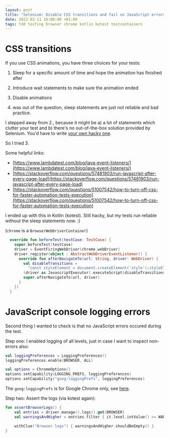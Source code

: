 ```yaml
---
layout: post
title: "Selenium: Disable CSS transitions and fail on JavaScript errors"
date: 2022-03-11 16:00:00 +01:00
tags: tdd testing browser chrome kotlin kotest testcontainers
---
```


# CSS transitions

If you use CSS animations, you have three choices for your tests:

1. Sleep for a specific amount of time and hope the animation has finished after
2. Introduce wait statements to make sure the animation ended
3. Disable animations

1. was out of the question, sleep statements are just not reliable and bad practice.

I stepped away from 2., because it might be a) a lot of statements which clutter your test
and b) there's no out-of-the-box solution provided by Selenium.
You'd have to write [your own hacky one](https://stackoverflow.com/questions/39245064/wait-for-animated-button-to-stop).

So I tried 3.

Some helpful links:

- [https://www.lambdatest.com/blog/java-event-listeners/](https://www.lambdatest.com/blog/java-event-listeners/)
- [https://stackoverflow.com/questions/57481903/run-javascript-after-every-page-load](https://stackoverflow.com/questions/57481903/run-javascript-after-every-page-load)
- [https://stackoverflow.com/questions/51007542/how-to-turn-off-css-for-faster-automation-tests-execution](https://stackoverflow.com/questions/51007542/how-to-turn-off-css-for-faster-automation-tests-execution)

I ended up with this in Kotlin (kotest). Still hacky, but my tests run reliable without the sleep statements now. :)

(`chrome` is a `BrowserWebDriverContainer`)

```kotlin
  override fun beforeTest(testCase: TestCase) {
    super.beforeTest(testCase)
    driver = EventFiringWebDriver(chrome.webDriver)
    driver.register(object : AbstractWebDriverEventListener() {
      override fun afterNavigateTo(url: String, driver: WebDriver) {
        val disableTransitions =
          "const styleElement = document.createElement('style');styleElement.setAttribute('id','disable-transitions');const styleTagCSSes = document.createTextNode('*,:after,:before{-webkit-transition:none!important;-moz-transition:none!important;-ms-transition:none!important;-o-transition:none!important;transition:none!important;-webkit-transform:none!important;-moz-transform:none!important;-ms-transform:none!important;-o-transform:none!important;transform:none!important}');styleElement.appendChild(styleTagCSSes);document.head.appendChild(styleElement);"
        (driver as JavascriptExecutor).executeScript(disableTransitions)
        super.afterNavigateTo(url, driver)
      }
    })
  }
```

# JavaScript console logging errors

Second thing I wanted to check is that no JavaScript errors occured during the test.

Step one: I enabled logging of all levels, just in case I want to inspect non-errors also:

```kotlin
val loggingPreferences = LoggingPreferences()
loggingPreferences.enable(BROWSER, ALL)

val options = ChromeOptions()
options.setCapability(LOGGING_PREFS, loggingPreferences)
options.setCapability("goog:loggingPrefs", loggingPreferences)
```

The `goog:loggingPrefs` is for Google Chrome only, see [here](https://stackoverflow.com/questions/56507652/selenium-chrome-cant-see-browser-logs-invalidargumentexception).

Step two: Assert the logs (via kotest again):

```kotlin
fun assertBrowserLogs() {
    val entries = driver.manage().logs().get(BROWSER)
    val warningsAndHigher = entries.filter { it.level.intValue() >= WARNING.intValue() }

    withClue("Browser logs") { warningsAndHigher.shouldBeEmpty() }
}
```
